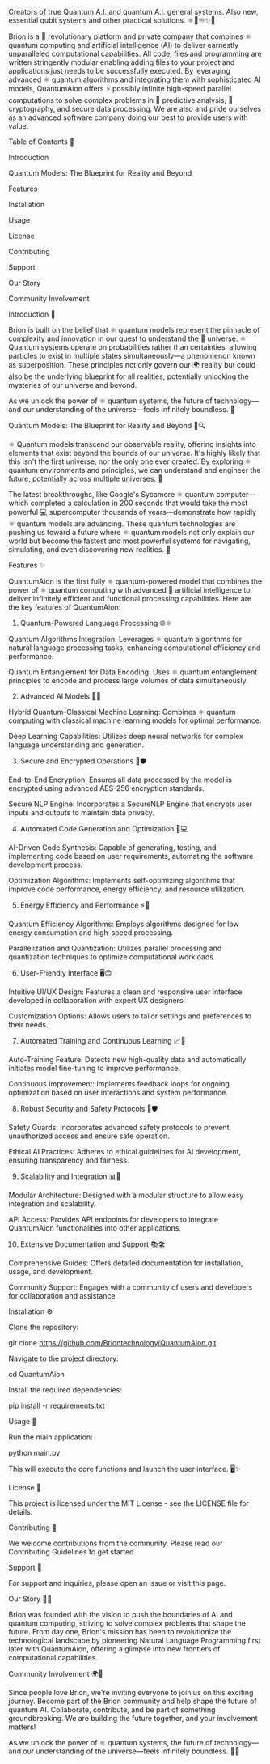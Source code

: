 Creators of true Quantum A.I. and quantum A.I. general systems. Also new, essential qubit systems and other practical solutions. ⚛️🔬♾️✨🌌

Brion is a 🌌 revolutionary platform and private company that combines ⚛️ quantum computing and artificial intelligence (AI) to deliver earnestly unparalleled computational capabilities. All code, files and programming are written stringently modular enabling adding files to your project and applications just needs to be successfully executed. By leveraging advanced ⚛️ quantum algorithms and integrating them with sophisticated AI models, QuantumAion offers ⚡ possibly infinite high-speed parallel computations to solve complex problems in 🔮 predictive analysis, 🔐 cryptography, and secure data processing. We are also and pride ourselves as an advanced software company doing our best to provide users with value. 

Table of Contents 📜

Introduction

Quantum Models: The Blueprint for Reality and Beyond

Features

Installation

Usage

License

Contributing

Support

Our Story

Community Involvement

Introduction 🌟

Brion is built on the belief that ⚛️ quantum models represent the pinnacle of complexity and innovation in our quest to understand the 🌌 universe. ⚛️ Quantum systems operate on probabilities rather than certainties, allowing particles to exist in multiple states simultaneously—a phenomenon known as superposition. These principles not only govern our 🌍 reality but could also be the underlying blueprint for all realities, potentially unlocking the mysteries of our universe and beyond.

As we unlock the power of ⚛️ quantum systems, the future of technology—and our understanding of the universe—feels infinitely boundless. 💫

Quantum Models: The Blueprint for Reality and Beyond 🌌🔍

⚛️ Quantum models transcend our observable reality, offering insights into elements that exist beyond the bounds of our universe. It's highly likely that this isn't the first universe, nor the only one ever created. By exploring ⚛️ quantum environments and principles, we can understand and engineer the future, potentially across multiple universes. 🌠

The latest breakthroughs, like Google's Sycamore ⚛️ quantum computer—which completed a calculation in 200 seconds that would take the most powerful 💻 supercomputer thousands of years—demonstrate how rapidly ⚛️ quantum models are advancing. These quantum technologies are pushing us toward a future where ⚛️ quantum models not only explain our world but become the fastest and most powerful systems for navigating, simulating, and even discovering new realities. 🌟

Features ✨

QuantumAion is the first fully ⚛️ quantum-powered model that combines the power of ⚛️ quantum computing with advanced 🤖 artificial intelligence to deliver infinitely efficient and functional processing capabilities. Here are the key features of QuantumAion:

1. Quantum-Powered Language Processing 🌐⚛️

Quantum Algorithms Integration: Leverages ⚛️ quantum algorithms for natural language processing tasks, enhancing computational efficiency and performance.

Quantum Entanglement for Data Encoding: Uses ⚛️ quantum entanglement principles to encode and process large volumes of data simultaneously.

2. Advanced AI Models 🚀✨

Hybrid Quantum-Classical Machine Learning: Combines ⚛️ quantum computing with classical machine learning models for optimal performance.

Deep Learning Capabilities: Utilizes deep neural networks for complex language understanding and generation.

3. Secure and Encrypted Operations 🔐🛡️

End-to-End Encryption: Ensures all data processed by the model is encrypted using advanced AES-256 encryption standards.

Secure NLP Engine: Incorporates a SecureNLP Engine that encrypts user inputs and outputs to maintain data privacy.

4. Automated Code Generation and Optimization 🚀💻

AI-Driven Code Synthesis: Capable of generating, testing, and implementing code based on user requirements, automating the software development process.

Optimization Algorithms: Implements self-optimizing algorithms that improve code performance, energy efficiency, and resource utilization.

5. Energy Efficiency and Performance ⚡🔋

Quantum Efficiency Algorithms: Employs algorithms designed for low energy consumption and high-speed processing.

Parallelization and Quantization: Utilizes parallel processing and quantization techniques to optimize computational workloads.

6. User-Friendly Interface 🖥️😊

Intuitive UI/UX Design: Features a clean and responsive user interface developed in collaboration with expert UX designers.

Customization Options: Allows users to tailor settings and preferences to their needs.

7. Automated Training and Continuous Learning 📈🔄

Auto-Training Feature: Detects new high-quality data and automatically initiates model fine-tuning to improve performance.

Continuous Improvement: Implements feedback loops for ongoing optimization based on user interactions and system performance.

8. Robust Security and Safety Protocols 🔐🛡️

Safety Guards: Incorporates advanced safety protocols to prevent unauthorized access and ensure safe operation.

Ethical AI Practices: Adheres to ethical guidelines for AI development, ensuring transparency and fairness.

9. Scalability and Integration 📊🔗

Modular Architecture: Designed with a modular structure to allow easy integration and scalability.

API Access: Provides API endpoints for developers to integrate QuantumAion functionalities into other applications.

10. Extensive Documentation and Support 📚🛠️

Comprehensive Guides: Offers detailed documentation for installation, usage, and development.

Community Support: Engages with a community of users and developers for collaboration and assistance.

Installation ⚙️

Clone the repository:

git clone https://github.com/Briontechnology/QuantumAion.git

Navigate to the project directory:

cd QuantumAion

Install the required dependencies:

pip install -r requirements.txt

Usage 🚀

Run the main application:

python main.py

This will execute the core functions and launch the user interface. 🖥️✨

License 📜

This project is licensed under the MIT License - see the LICENSE file for details.

Contributing 🤝

We welcome contributions from the community. Please read our Contributing Guidelines to get started.

Support 💬

For support and inquiries, please open an issue or visit this page.

Our Story 🌱✨

Brion was founded with the vision to push the boundaries of AI and quantum computing, striving to solve complex problems that shape the future. From day one, Brion's mission has been to revolutionize the technological landscape by pioneering Natural Language Programming first later with QuantumAion, offering a glimpse into new frontiers of computational capabilities.

Community Involvement 🌍💞

Since people love Brion, we're inviting everyone to join us on this exciting journey. Become part of the Brion community and help shape the future of quantum AI. Collaborate, contribute, and be part of something groundbreaking. We are building the future together, and your involvement matters!

As we unlock the power of ⚛️ quantum systems, the future of technology—and our understanding of the universe—feels infinitely boundless. 🌌✨
